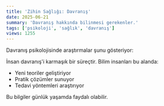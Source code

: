 ```yaml
---
title: 'Zihin Sağlığı: Davranış'
date: 2025-06-21
summary: 'Davranış hakkında bilinmesi gerekenler.'
tags: ['psikoloji', 'sağlık', 'davranış']
views: 1255
---
```


Davranış psikolojisinde araştırmalar şunu gösteriyor:

İnsan davranış'i karmaşık bir süreçtir. Bilim insanları bu alanda:
- Yeni teoriler geliştiriyor
- Pratik çözümler sunuyor
- Tedavi yöntemleri araştırıyor

Bu bilgiler günlük yaşamda faydalı olabilir.
